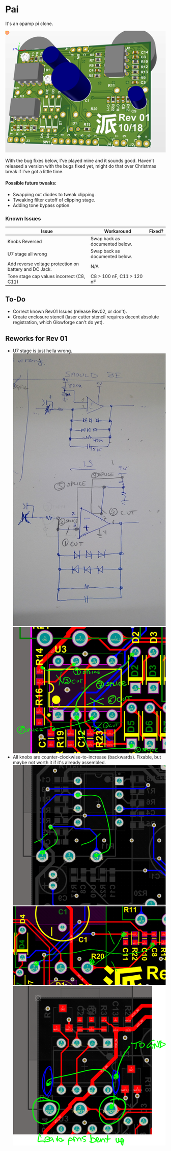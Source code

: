 # Pai

It's an opamp pi clone.

![Board Image](/Docs/images/pai_img_3d.png)

With the bug fixes below, I've played mine and it sounds good. Haven't released a version with the bugs fixed yet, might do that over Christmas break if I've got a little time. 

#### Possible future tweaks: 
* Swapping out diodes to tweak clipping. 
* Tweaking filter cutoff of clipping stage. 
* Adding tone bypass option.

### Known Issues
|Issue| Workaround | Fixed?|
| --- | ---- | ---- |
|Knobs Reversed|Swap back as documented below.| |
|U7 stage all wrong|Swap back as documented below.| |
|Add reverse voltage protection on battery and DC Jack.|N/A| |
|Tone stage cap values incorrect (C8, C11)|C8 > 100 nF, C11 > 120 nF| |

## To-Do
* Correct known Rev01 Issues (release Rev02, or don't).
* Create enclosure stencil (laser cutter stencil requires decent absolute registration, which Glowforge can't do yet).

## Reworks for Rev 01
* U7 stage is just hella wrong. 
![U7 Issue](/Docs/reworks/Rev01/u7_issue.jpg)
![U7 Rework](/Docs/reworks/Rev01/U7_rework.jpg)
* All knobs are counter-clockwise-to-increase (backwards). Fixable, but maybe not worth it if it's already assembled.
![Fix Sustain Knob](/Docs/reworks/Rev01/sus_knob_flip.PNG)
![Fix Tone Knob](/Docs/reworks/Rev01/tone_knob_flip.PNG)
![Fix Volume Knob](/Docs/reworks/Rev01/vol_knob_flip.PNG)
